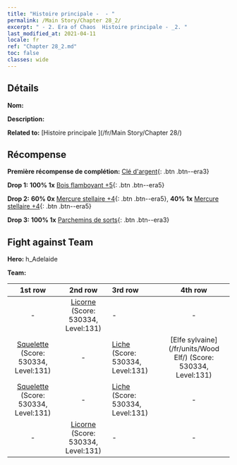 ```yaml
---
title: "Histoire principale -  - "
permalink: /Main Story/Chapter 28_2/
excerpt: " - 2. Era of Chaos  Histoire principale - _2. "
last_modified_at: 2021-04-11
locale: fr
ref: "Chapter 28_2.md"
toc: false
classes: wide
---
```


## Détails

 **Nom:** 

 **Description:** 

 **Related to:** [Histoire principale ](/fr/Main Story/Chapter 28/)

## Récompense

 **Première récompense de complétion:** [Clé d'argent](/fr/Items/con_693/){: .btn .btn--era3}

 **Drop 1:** **100% 1x** [Bois flamboyant +5](/fr/Items/mat_97/){: .btn .btn--era5}

 **Drop 2:** **60% 0x** [Mercure stellaire +4](/fr/Items/mat_91/){: .btn .btn--era5}, **40% 1x** [Mercure stellaire +4](/fr/Items/mat_91/){: .btn .btn--era5}

 **Drop 3:** **100% 1x** [Parchemins de sorts](/fr/Items/con_694/){: .btn .btn--era3}


## Fight against Team
 **Hero:** h_Adelaide

 **Team:**


  | 1st row | 2nd row | 3rd row | 4th row |
  |:----:|:----:|:----|:----:|
  | - | [Licorne](/fr/units/Unicorn/) (Score: 530334, Level:131)  | - | - |
  | [Squelette](/fr/units/Skeleton/) (Score: 530334, Level:131)  | - | [Liche](/fr/units/Lich/) (Score: 530334, Level:131)  | [Elfe sylvaine](/fr/units/Wood Elf/) (Score: 530334, Level:131)  |
  | [Squelette](/fr/units/Skeleton/) (Score: 530334, Level:131)  | - | [Liche](/fr/units/Lich/) (Score: 530334, Level:131)  | - |
  | - | [Licorne](/fr/units/Unicorn/) (Score: 530334, Level:131)  | - | - |


